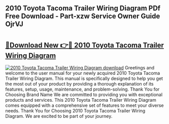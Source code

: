 ## 2010 Toyota Tacoma Trailer Wiring Diagram PDf Free Download - Part-xzw Service Owner Guide OjrVJ

# <h2><a href="http://dfuqbw.blite.top/?on=2010+Toyota+Tacoma+Trailer+Wiring+Diagram">🔗Download New 👉🔴 2010 Toyota Tacoma Trailer Wiring Diagram</a></h2>

[![2010 Toyota Tacoma Trailer Wiring Diagram download](https://i.imgur.com/lujVjoI.png)](http://dfuqbw.blite.top/?on=2010+Toyota+Tacoma+Trailer+Wiring+Diagram)
Greetings and welcome to the user manual for your newly acquired 2010 Toyota Tacoma Trailer Wiring Diagram. This manual is specifically designed to help you get the most out of your product by providing a thorough explanation of its features, setup, usage, maintenance, and problem-solving. Thank You for Choosing Brand Name We are committed to providing you with exceptional products and services. This 2010 Toyota Tacoma Trailer Wiring Diagram comes equipped with a comprehensive set of features to meet your diverse needs. Thank You for Choosing 2010 Toyota Tacoma Trailer Wiring Diagram. We are excited to be part of your journey.

